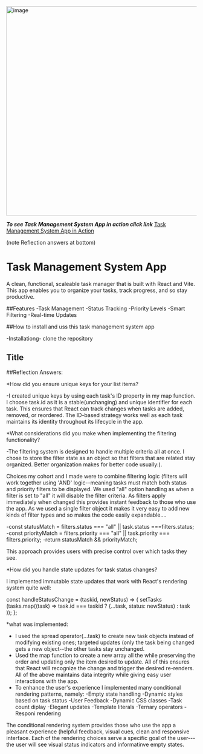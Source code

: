 
<img width="552" alt="image" src="https://github.com/user-attachments/assets/fe87515b-53a3-4c45-84f3-a32caa178f33" />

***To see Task Management System App in action click link***
[Task Management System App in Action](https://github.com/FrancesReagan/task-manager/blob/main/public/Task%20Management%20%20System%20App%20How%20it%20works%20a.mp4)

(note Reflection answers at bottom)



# Task Management System App #

A clean, functional, scaleable task manager that is built with React and Vite. This app enables you to organize your tasks, track progress, and so stay productive.

##Features
  -Task Management
  -Status Tracking
  -Priority Levels
  -Smart Filtering
  -Real-time Updates

  ##How to install and uss this task management system app

  -Installationg-
  clone the repository




## Title

##Reflection Answers:

*How did you ensure unique keys for your list items?

 -I created unique keys by using each task's ID property in my map function. I choose task.id as it is a stable(unchanging) and unique identifier for each task.
  This ensures that React can track changes when tasks are added, removed, or reordered. The ID-based strategy works well as each task maintains its identity throughout
  its lifecycle in the app.

*What considerations did you make when implementing the filtering functionality?

 -The filtering system is designed to handle multiple criteria all at once. I chose to store the filter state as an object so that filters that are related stay organized. Better organization makes for better code usually:).
 
  Choices my cohort and I made were to combine filtering logic (filters will work together using 'AND' logic--meaning tasks must match both status and priority filters
  to be displayed. We used "all" option handling as when a filter is set to "all" it will disable the filter criteria. As filters apply immediately when changed this provides instant feedback to those who use the app. As we used a single filter object it makes it very easy to add new kinds of filter types and so makes the code easily expandable....
  
  -const statusMatch = filters.status === "all" || task.status ===filters.status;
  -const priorityMatch = filters.priority === "all" || task.priority === filters.priority;
  -return statusMatch && priorityMatch;

  This approach provides users with precise control over which tasks they see.

  *How did you handle state updates for task status changes?

  I implemented immutable state updates that work with React's rendering system quite well:

  const handleStatusChange = (taskid, newStatus) => {
  setTasks (tasks.map((task) =>
  task.id === taskid ? {...task, status: newStatus) : task
  ));
  };

*what was implemented:
  - I used the spread operator(...task) to create new task objects instead of modifying existing ones; targeted updates (only the task being changed gets a new object--the other tasks stay unchanged.
  - Used the map function to create a new array all the while preserving the order and updating only the item desired to update. All of this ensures that React will recognize the change and trigger the desired re-renders.  All of the above maintains data integrity while giving easy user interactions with the app.
 - To enhance the user's experience I implemented many conditional rendering patterns, namely:
   -Empty state handling
   -Dynamic styles based on task status
   -User Feedback
   -Dynamic CSS classes
   -Task count diplay
   -Elegant updates
   -Template literals
   -Ternary operators
   -Responi rendering

The conditional rendering system provides those who use the app a pleasant experience (helpful feedback, visual cues, clean and responsive interface. Each of the rendering
choices serve a specific goal of the user---the user will see visual status indicators and informatinve empty states.
  
  
   



